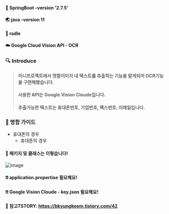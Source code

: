 #### 🍃 SpringBoot -version '2.7.5'
#### 🌏 java -version 11
#### 🐘 radle
#### ☁️ Google Cloud Vision API - OCR

### 🔍 Introduce  
> #### 미니프로젝트에서 명함이미지 내 텍스트를 추출하는 기능을 맡게되어 OCR기능을 구현해봤습니다.
> #### 사용한 API는 Google Vision Cloude입니다.
> #### 추출가능한 텍스트는 휴대폰번호, 기업번호, 팩스번호, 이메일입니다.


### 🔸 명함 가이드
+ 휴대폰의 경우
  + 휴대폰의 경우 


####  📃 패키지 및 클래스는 이렇습니다!
![image](https://user-images.githubusercontent.com/58963042/202008826-012cea8e-8200-49b6-90ac-0911850ff5d5.png)
#### ❗❗ application.propertise 필요해요!
#### ❗❗ Google Vision Cloude - key.json 필요해요!

#### 🔖 참고TSTORY: https://bkyungkeem.tistory.com/42


